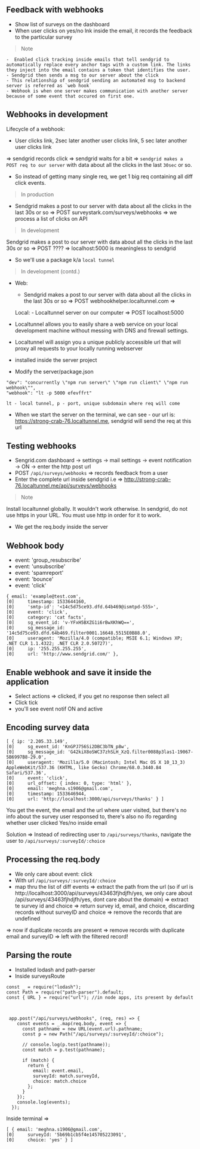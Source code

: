 ## Feedback with webhooks

- Show list of surveys on the dashboard
- When user clicks on yes/no lnk inside the email, it records the feedback to the particular survey

> Note

    -  Enabled click tracking inside emails that tell sendgrid to automatically replace every anchor tags with a custom link. The links they inject into the email contains a token that identifies the user.
    - Sendgrid then sends a msg to our server about the click
    - This relationship of sendgrid sending an automated msg to backend server is referred as `web hook`
    - Webhook is when one server makes communication with another server because of some event that occured on first one.

## Webhooks in development

Lifecycle of a webhook:

- User clicks link, 2sec later another user clicks link, 5 sec later another user clicks link

=> sendgrid records click => sendgrid waits for a bit => `sendgrid makes a POST req to our server` with data about all the clicks in the last `30sec` or so.

- So instead of getting many single req, we get 1 big req containing all diff click events.

> In production

- Sendgrid makes a post to our server with data about all the clicks in the last 30s or so => POST surveystark.com/surveys/webhooks => we process a list of clicks on API

> In development

Sendgrid makes a post to our server with data about all the clicks in the last 30s or so => POST ???? => localhost:5000 is meaningless to sendgrid

- So we'll use a package k/a `local tunnel`

> In development (contd.)

- Web:

  - Sendgrid makes a post to our server with data about all the clicks in the last 30s or so => POST webhookhelper.localtunnel.com =>

  Local: - Localtunnel server on our computer => POST localhost:5000

- Localtunnel allows you to easily share a web service on your local development machine without messing with DNS and firewall settings.
- Localtunnel will assign you a unique publicly accessible url that will proxy all requests to your locally running webserver
- installed inside the server project
- Modify the server/package.json

```
"dev": "concurrently \"npm run server\" \"npm run client\" \"npm run webhook\"",
"webhook": "lt -p 5000 efevffrt"

lt - local tunnel, p - port, unique subdomain where req will come
```

- When we start the server on the terminal, we can see - our url is: https://strong-crab-76.localtunnel.me, sendgrid will send the req at this url

## Testing webhooks

- Sengrid.com dashboard -> settings -> mail settings -> event notification -> ON -> enter the http post url
- POST `/api/surveys/webhooks` => records feedback from a user
- Enter the complete url inside sendgrid i.e => http://strong-crab-76.localtunnel.me/api/surveys/webhooks

> Note

Install localtunnel globally. It wouldn't work otherwise.
In sendgrid, do not use https in your URL. You must use http in order for it to work.

- We get the req.body inside the server

## Webhook body

- event: 'group_resubscribe'
- event: 'unsubscribe'
- event: 'spamreport'
- event: 'bounce'
- event: 'click'

```
{ email: 'example@test.com',
[0]     timestamp: 1533644160,
[0]     'smtp-id': '<14c5d75ce93.dfd.64b469@ismtpd-555>',
[0]     event: 'click',
[0]     category: 'cat facts',
[0]     sg_event_id: 'v-YFxH5BXZG1i6rBwXKhWQ==',
[0]     sg_message_id: '14c5d75ce93.dfd.64b469.filter0001.16648.5515E0B88.0',
[0]     useragent: 'Mozilla/4.0 (compatible; MSIE 6.1; Windows XP; .NET CLR 1.1.4322; .NET CLR 2.0.50727)',
[0]     ip: '255.255.255.255',
[0]     url: 'http://www.sendgrid.com/' },
```

## Enable webhook and save it inside the application

- Select actions => clicked, if you get no response then select all
- Click tick
- you'll see event notif ON and active

## Encoding survey data

```
[ { ip: '2.205.33.149',
[0]     sg_event_id: 'KnGPJ756Si2DBC3bTN_p8w',
[0]     sg_message_id: 'G42kiX8oSWC37zhSLH_XzQ.filter0088p3las1-19067-5B6997B8-29.0',
[0]     useragent: 'Mozilla/5.0 (Macintosh; Intel Mac OS X 10_13_3) AppleWebKit/537.36 (KHTML, like Gecko) Chrome/68.0.3440.84 Safari/537.36',
[0]     event: 'click',
[0]     url_offset: { index: 0, type: 'html' },
[0]     email: 'meghna.s1906@gmail.com',
[0]     timestamp: 1533646944,
[0]     url: 'http://localhost:3000/api/surveys/thanks' } ]
```

You get the event, the email and the url where user visited, but there's no info about the survey user responsed to, there's also no ifo regarding whether user clicked Yes/no inside email

Solution => Instead of redirecting user to `/api/surveys/thanks`, navigate the user to `/api/surveys/:surveyId/:choice`

## Processing the req.body

- We only care about event: click
- With url `/api/surveys/:surveyId/:choice`
- map thru the list of diff events => extract the path from the url (so if url is http://localhost:3000/api/surveys/43463fjhdjfh/yes, we only care about /api/surveys/43463fjhdjfh/yes, dont care about the domain) => extract te survey id and choice => return survey id, email, and choice, discarding records without surveyID and choice => remove the records that are undefined

=> now if duplicate records are present => remove records with duplicate email and surveyID => left with the filtered record!

## Parsing the route

- Installed lodash and path-parser
- Inside surveysRoute

```
const _ = require("lodash");
const Path = require("path-parser").default;
const { URL } = require("url"); //in node apps, its present by default



 app.post("/api/surveys/webhooks", (req, res) => {
    const events = _.map(req.body, event => {
      const pathname = new URL(event.url).pathname;
      const p = new Path("/api/surveys/:surveyId/:choice");

      // console.log(p.test(pathname));
      const match = p.test(pathname);

      if (match) {
        return {
          email: event.email,
          surveyId: match.surveyId,
          choice: match.choice
        };
      }
    });
    console.log(events);
  });
```

Inside terminal =>

```
[ { email: 'meghna.s1906@gmail.com',
[0]     surveyId: '5b69b1cb5f4e145705223091',
[0]     choice: 'yes' } ]
```

